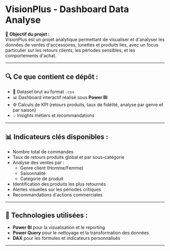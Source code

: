 # VisionPlus - Dashboard Data Analyse

🎯 **Objectif du projet :**  
VisionPlus est un projet analytique permettant de visualiser et d'analyser les données de ventes d'accessoires, lunettes et produits liés, avec un focus particulier sur les retours clients, les périodes sensibles, et les comportements d'achat.

---

## 🔍 **Ce que contient ce dépôt :**

- 📁 Dataset brut au format `.csv`
- 📊 Dashboard interactif réalisé sous **Power BI**
- ⚙️ Calculs de KPI (retours produits, taux de fidélité, analyse par genre et par saison)
- 💡 Insights métiers et recommandations

---

## 📊 **Indicateurs clés disponibles :**

- Nombre total de commandes
- Taux de retours produits global et par sous-catégorie
- Analyse des ventes par :
  - Genre client (Homme/Femme)
  - Saisonnalité
  - Catégorie de produit
- Identification des produits les plus retournés
- Alertes visuelles sur les périodes critiques
- Recommandations d'actions commerciales

---

## 🚀 **Technologies utilisées :**

- **Power BI** pour la visualisation et le reporting
- **Power Query** pour le nettoyage et la transformation des données
- **DAX** pour les formules et indicateurs personnalisés

---

